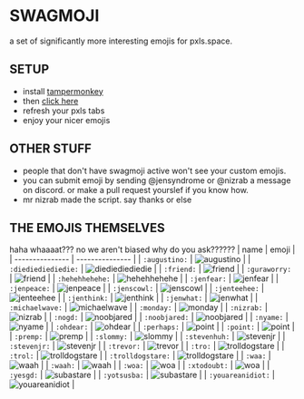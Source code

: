 # SWAGMOJI

a set of significantly more interesting emojis for pxls.space.




## SETUP

- install [tampermonkey](https://www.tampermonkey.net)
- then [click here](https://github.com/juralumin/swagmoji/raw/main/emoji.user.js)
- refresh your pxls tabs
- enjoy your nicer emojis



## OTHER STUFF

- people that don't have swagmoji active won't see your custom emojis.
- you can submit emoji by sending @jensyndrome or @nizrab a message on discord. or make a pull request yourslef if you know how.
- mr nizrab made the script. say thanks or else



## THE EMOJIS THEMSELVES
haha whaaaat??? no we aren't biased why do you ask??????
| name      | emoji     |
| --------------- | --------------- |
| `:augustino:`   | ![augustino](https://raw.githubusercontent.com/juralumin/swagmoji/main/assets/augustino.png) |
| `:diediediediedie:` | ![diediediediedie](https://raw.githubusercontent.com/juralumin/swagmoji/main/assets/DIEDIEDIEDIEDIE.png) |
| `:friend:`      | ![friend](https://raw.githubusercontent.com/juralumin/swagmoji/main/assets/friend.png) |
| `:guraworry:`      | ![friend](https://raw.githubusercontent.com/juralumin/swagmoji/main/assets/guraworry.png) |
| `:hehehhehehe:` | ![hehehhehehe](https://raw.githubusercontent.com/juralumin/swagmoji/main/assets/hehehhehehe.png) |
| `:jenfear:`     | ![jenfear](https://raw.githubusercontent.com/juralumin/swagmoji/main/assets/jenFear.png) |
| `:jenpeace:`    | ![jenpeace](https://raw.githubusercontent.com/juralumin/swagmoji/main/assets/jenPeace.png) |
| `:jenscowl:`    | ![jenscowl](https://raw.githubusercontent.com/juralumin/swagmoji/main/assets/jenScowl.png) |
| `:jenteehee:`   | ![jenteehee](https://raw.githubusercontent.com/juralumin/swagmoji/main/assets/jenTeehee.png) |
| `:jenthink:`    | ![jenthink](https://raw.githubusercontent.com/juralumin/swagmoji/main/assets/jenThink.png) |
| `:jenwhat:`     | ![jenwhat](https://raw.githubusercontent.com/juralumin/swagmoji/main/assets/jenWhat.png) |
| `:michaelwave:` | ![michaelwave](https://raw.githubusercontent.com/juralumin/swagmoji/main/assets/michaelwave.gif) |
| `:monday:`      | ![monday](https://raw.githubusercontent.com/juralumin/swagmoji/main/assets/monday.png) |
| `:nizrab:`      | ![nizrab](https://raw.githubusercontent.com/juralumin/swagmoji/main/assets/Nizrab.png) |
| `:nogd:`   | ![noobjared](https://raw.githubusercontent.com/juralumin/swagmoji/main/assets/nogd.png) |
| `:noobjared:`   | ![noobjared](https://raw.githubusercontent.com/juralumin/swagmoji/main/assets/NoobJared.gif) |
| `:nyame:`       | ![nyame](https://raw.githubusercontent.com/juralumin/swagmoji/main/assets/nyame.png) |
| `:ohdear:`      | ![ohdear](https://raw.githubusercontent.com/juralumin/swagmoji/main/assets/ohdear.png) |
| `:perhaps:`       | ![point](https://raw.githubusercontent.com/juralumin/swagmoji/main/assets/perhaps.png) |
| `:point:`       | ![point](https://raw.githubusercontent.com/juralumin/swagmoji/main/assets/POINT.png) |
| `:premp:`       | ![premp](https://raw.githubusercontent.com/juralumin/swagmoji/main/assets/Premp.png) |
| `:slommy:`      | ![slommy](https://raw.githubusercontent.com/juralumin/swagmoji/main/assets/Slommy.png) |
| `:stevenhuh:`    | ![stevenjr](https://raw.githubusercontent.com/juralumin/swagmoji/main/assets/stevenhuh.png) |
| `:stevenjr:`    | ![stevenjr](https://raw.githubusercontent.com/juralumin/swagmoji/main/assets/stevenjr.png) |
| `:trevor:`      | ![trevor](https://raw.githubusercontent.com/juralumin/swagmoji/main/assets/Trevor.png) |
| `:tro:` | ![trolldogstare](https://raw.githubusercontent.com/juralumin/swagmoji/main/assets/tro.png) |
| `:trol:` | ![trolldogstare](https://raw.githubusercontent.com/juralumin/swagmoji/main/assets/trol.png) |
| `:trolldogstare:` | ![trolldogstare](https://raw.githubusercontent.com/juralumin/swagmoji/main/assets/trolldogstare.png) |
| `:waa:`        | ![waah](https://raw.githubusercontent.com/juralumin/swagmoji/main/assets/waa.gif) |
| `:waah:`        | ![waah](https://raw.githubusercontent.com/juralumin/swagmoji/main/assets/waah.png) |
| `:woa:`         | ![woa](https://raw.githubusercontent.com/juralumin/swagmoji/main/assets/woa.png)  |
| `:xtodoubt:`         | ![woa](https://raw.githubusercontent.com/juralumin/swagmoji/main/assets/xtodoubt.png)  |
| `:yesgd:`   | ![subastare](https://raw.githubusercontent.com/juralumin/swagmoji/main/assets/yesgd.png) |
| `:yotsusba:`   | ![subastare](https://raw.githubusercontent.com/juralumin/swagmoji/main/assets/subastare.png) |
| `:youareanidiot:` | ![youareanidiot](https://raw.githubusercontent.com/juralumin/swagmoji/main/assets/idiot.gif) |
